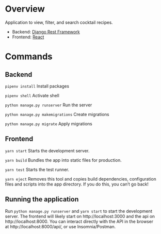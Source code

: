 # Overview
Application to view, filter, and search cocktail recipes.

* Backend: [Django Rest Framework](https://www.django-rest-framework.org/)
* Frontend: [React](https://reactjs.org/)

# Commands
## Backend
`pipenv install`
Install packages

`pipenv shell`
Activate shell

`python manage.py runserver`
Run the server

`python manage.py makemigrations`
Create migrations

`python manage.py migrate`
Apply migrations

## Frontend
`yarn start`
Starts the development server.

`yarn build`
Bundles the app into static files for production.

`yarn test`
Starts the test runner.

`yarn eject`
Removes this tool and copies build dependencies, configuration files
and scripts into the app directory. If you do this, you can’t go back!

## Running the application
Run `python manage.py runserver` and `yarn start` to start the development server.
The frontend will likely start on http://localhost:3000 and the api on http://localhost:8000.
You can interact directly with the API in the browser at http://localhost:8000/api/,
or use Insomnia/Postman.
